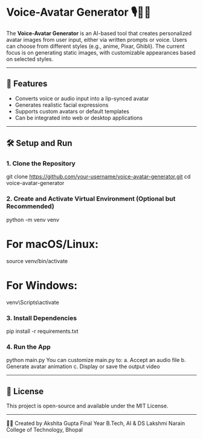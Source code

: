 # Voice-Avatar Generator 🎙️🧑‍💻

The **Voice-Avatar Generator** is an AI-based tool that creates personalized avatar images from user input, either via written prompts or voice. Users can choose from different styles (e.g., anime, Pixar, Ghibli). The current focus is on generating static images, with customizable appearances based on selected styles.

---

## 🚀 Features

- Converts voice or audio input into a lip-synced avatar
- Generates realistic facial expressions
- Supports custom avatars or default templates
- Can be integrated into web or desktop applications

---

## 🛠️ Setup and Run

### 1. Clone the Repository
git clone https://github.com/your-username/voice-avatar-generator.git
cd voice-avatar-generator

### 2. Create and Activate Virtual Environment (Optional but Recommended)
python -m venv venv
# For macOS/Linux:
source venv/bin/activate
# For Windows:
venv\Scripts\activate

### 3. Install Dependencies
pip install -r requirements.txt

### 4. Run the App
python main.py
You can customize main.py to:
a. Accept an audio file
b. Generate avatar animation
c. Display or save the output video

---

## 📄 License
This project is open-source and available under the MIT License.

---

🙋‍♀️ Created by
Akshita Gupta
Final Year B.Tech, AI & DS
Lakshmi Narain College of Technology, Bhopal
